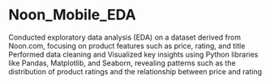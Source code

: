 # Noon_Mobile_EDA
Conducted exploratory data analysis (EDA) on a dataset derived from Noon.com, focusing on product features such as price, rating, and title Performed data cleaning and Visualized key insights using Python libraries like Pandas, Matplotlib, and Seaborn, revealing patterns such as the distribution of product ratings and the relationship between price and rating
